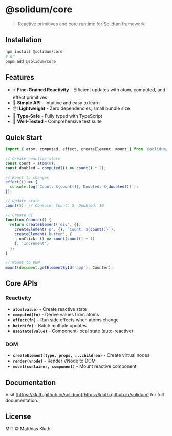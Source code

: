 # @solidum/core

> Reactive primitives and core runtime for Solidum framework

## Installation

```bash
npm install @solidum/core
# or
pnpm add @solidum/core
```

## Features

- ⚡ **Fine-Grained Reactivity** - Efficient updates with atom, computed, and effect primitives
- 🎯 **Simple API** - Intuitive and easy to learn
- 📦 **Lightweight** - Zero dependencies, small bundle size
- 🔧 **Type-Safe** - Fully typed with TypeScript
- 🧪 **Well-Tested** - Comprehensive test suite

## Quick Start

```typescript
import { atom, computed, effect, createElement, mount } from '@solidum/core';

// Create reactive state
const count = atom(0);
const doubled = computed(() => count() * 2);

// React to changes
effect(() => {
  console.log(`Count: ${count()}, Doubled: ${doubled()}`);
});

// Update state
count(5); // Console: Count: 5, Doubled: 10

// Create UI
function Counter() {
  return createElement('div', {},
    createElement('p', {}, `Count: ${count()}`),
    createElement('button', {
      onClick: () => count(count() + 1)
    }, 'Increment')
  );
}

// Mount to DOM
mount(document.getElementById('app'), Counter);
```

## Core APIs

### Reactivity

- **`atom(value)`** - Create reactive state
- **`computed(fn)`** - Derive values from atoms
- **`effect(fn)`** - Run side effects when atoms change
- **`batch(fn)`** - Batch multiple updates
- **`useState(value)`** - Component-local state (auto-reactive)

### DOM

- **`createElement(type, props, ...children)`** - Create virtual nodes
- **`render(vnode)`** - Render VNode to DOM
- **`mount(container, component)`** - Mount reactive component

## Documentation

Visit [https://kluth.github.io/solidum](https://kluth.github.io/solidum) for full documentation.

## License

MIT © Matthias Kluth
